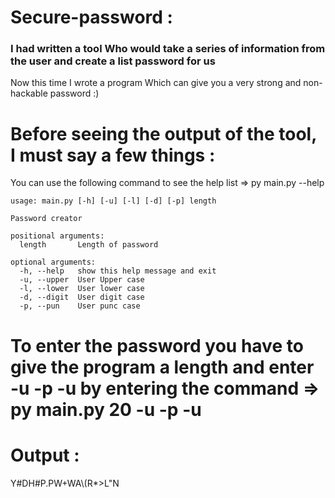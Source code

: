 <h1>Secure-password :</h1>

<h3>I had written a tool Who would take a series of information from the user and create a list password for us</h3>
Now this time I wrote a program Which can give you a very strong and non-hackable password :)
<h1>Before seeing the output of the tool, I must say a few things : </h1>
You can use the following command to see the help list => py main.py --help

    usage: main.py [-h] [-u] [-l] [-d] [-p] length

    Password creator

    positional arguments:
      length       Length of password

    optional arguments:
      -h, --help   show this help message and exit
      -u, --upper  User Upper case
      -l, --lower  User lower case
      -d, --digit  User digit case
      -p, --pun    User punc case



<h1>To enter the password you have to give the program a length and enter -u -p -u by entering the command => py main.py 20 -u -p -u </h1>
<h1>Output :</h1> 
Y#DH#P.PW+WA\(R*>L"N
  
